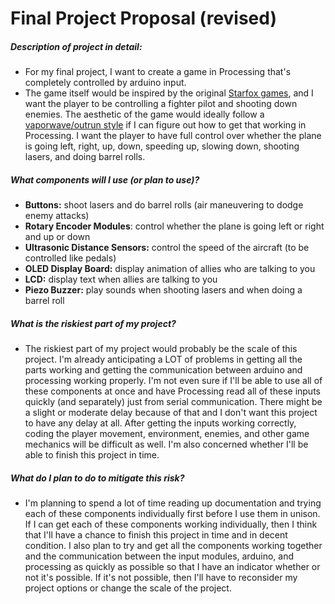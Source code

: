 # Final Project Proposal (revised)

##### Description of project in detail:

- For my final project, I want to create a game in Processing that's completely controlled by arduino input. 
- The game itself would be inspired by the original [Starfox games](https://www.youtube.com/watch?v=FU-a6ZkF0io), and I want the player to be controlling a fighter pilot and shooting down enemies. The aesthetic of the game would ideally follow a [vaporwave/outrun style](https://www.google.com/search?q=vaporwave&rlz=1C1CHBF_enUS887US887&sxsrf=ALeKk02ZbFwJWEJcCjXOr_shlquuOFA9Ag:1596606077303&source=lnms&tbm=isch&sa=X&ved=2ahUKEwiyt9WQrYPrAhVEsZ4KHe00AQsQ_AUoAXoECBoQAw&biw=767&bih=720) if I can figure out how to get that working in Processing. I want the player to have full control over whether the plane is going left, right, up, down, speeding up, slowing down, shooting lasers, and doing barrel rolls. 

##### What components will I use (or plan to use)?

- **Buttons:** shoot lasers and do barrel rolls (air maneuvering to dodge enemy attacks)
- **Rotary Encoder Modules**: control whether the plane is going left or right and up or down
- **Ultrasonic Distance Sensors:** control the speed of the aircraft (to be controlled like pedals)
- **OLED Display Board:** display animation of allies who are talking to you
- **LCD:** display text when allies are talking to you
- **Piezo Buzzer:** play sounds when shooting lasers and when doing a barrel roll

##### What is the riskiest part of my project?

- The riskiest part of my project would probably be the scale of this project. I'm already anticipating a LOT of problems in getting all the parts working and getting the communication between arduino and processing working properly. I'm not even sure if I'll be able to use all of these components at once and have Processing read all of these inputs quickly (and separately) just from serial communication. There might be a slight or moderate delay because of that and I don't want this project to have any delay at all. After getting the inputs working correctly, coding the player movement, environment, enemies, and other game mechanics will be difficult as well. I'm also concerned whether I'll be able to finish this project in time. 

##### What do I plan to do to mitigate this risk?

- I'm planning to spend a lot of time reading up documentation and trying each of these components individually first before I use them in unison. If I can get each of these components working individually, then I think that I'll have a chance to finish this project in time and in decent condition. I also plan to try and get all the components working together and the communication between the input modules, arduino, and processing as quickly as possible so that I have an indicator whether or not it's possible. If it's not possible, then I'll have to reconsider my project options or change the scale of the project.


